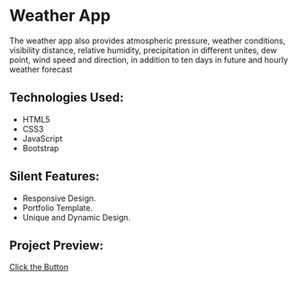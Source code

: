# Weather App

The weather app also provides atmospheric pressure, weather conditions, visibility distance, relative humidity, precipitation in different unites, dew point, wind speed and direction, in addition to ten days in future and hourly weather forecast

## Technologies Used:

* HTML5
* CSS3
* JavaScript
* Bootstrap

## Silent Features:

* Responsive Design.
* Portfolio Template.
* Unique and Dynamic Design.

## Project Preview:

[Click the Button](https://maaz-butt.github.io/Weather-site/)
